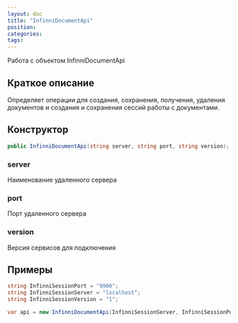 ```yaml
---
layout: doc
title: "InfinniDocumentApi"
position: 
categories: 
tags:
---
```


Работа с объектом InfinniDocumentApi

## Краткое описание
Определяет операции для создания, сохранения, получения, удаления документов и создания и сохранения 
сессий работы с документами. 

## Конструктор
```csharp
public InfinniDocumentApi(string server, string port, string version);
```

### server 
Наименование удаленного сервера

### port
Порт удаленного сервера

### version
Версия сервисов для подключения

## Примеры
```csharp
string InfinniSessionPort = "9900";
string InfinniSessionServer = "localhost";
string InfinniSessionVersion = "1";

var api = new InfinniDocumentApi(InfinniSessionServer, InfinniSessionPort, InfinniSessionVersion);

```
